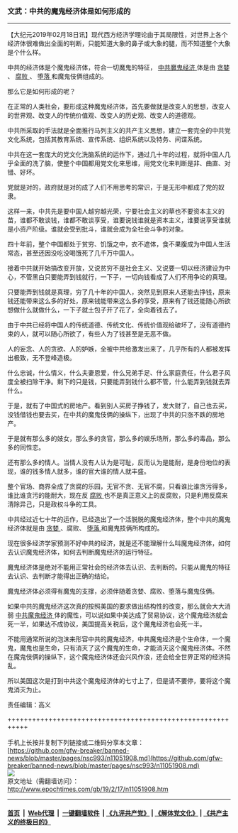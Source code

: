 ### 文武：中共的魔鬼经济体是如何形成的
------------------------

<p>
 【大纪元2019年02月18日讯】现代西方经济学理论由于其局限性，对世界上各个经济体很难做出全面的判断，只能知道大象的鼻子或大象的腿，而不知道整个大象是个什么样。
</p>
<p>
 中共的经济体是个魔鬼经济体，符合一切魔鬼的特征，
 <a href="http://www.epochtimes.com/gb/tag/%E4%B8%AD%E5%85%B1%E9%AD%94%E9%AC%BC%E7%BB%8F%E6%B5%8E.html">
  中共魔鬼经济
 </a>
 体是由
 <a href="http://www.epochtimes.com/gb/tag/%E8%B4%AA%E5%A9%AA.html">
  贪婪
 </a>
 、
 <a href="http://www.epochtimes.com/gb/tag/%E8%85%90%E8%B4%A5.html">
  腐败
 </a>
 、
 <a href="http://www.epochtimes.com/gb/tag/%E5%A0%95%E8%90%BD.html">
  堕落
 </a>
 和魔鬼伎俩组成的。
</p>
<p>
 那么它是如何形成的呢？
</p>
<p>
 在正常的人类社会，要形成这种魔鬼经济体，首先要做就是改变人的思想，改变人的世界观、改变人的传统价值观、改变人的历史观、改变人的道德观。
</p>
<p>
 中共所采取的手法就是全面推行马列主义的共产主义思想，建立一套完全的中共党文化系统，包括其教育系统、宣传系统、组织系统以及特务、间谍系统。
</p>
<p>
 中共在这一套庞大的党文化洗脑系统的运作下，通过几十年的过程，就将中国人几乎全面的洗了脑，使整个中国都用党文化来思维，用党文化来判断是非、曲直、对错、好坏。
</p>
<p>
 党就是对的，政府就是对的成了人们不用思考的常识，于是无形中都成了党的奴隶。
</p>
<p>
 这样一来，中共先是要中国人越穷越光荣，宁要社会主义的草也不要资本主义的苗，谁都不敢谈钱，谁都不敢谈享受，谁要说钱谁就是资本主义，谁要说享受谁就是小资产阶级。谁就会受到批斗，谁就会成为全社会斗争的对象。
</p>
<p>
 四十年前，整个中国都处于贫穷、饥饿之中，衣不遮体，食不果腹成为中国人生活常态，甚至还因没吃没喝饿死了几千万中国人。
</p>
<p>
 接着中共就开始搞改变开放，又说贫穷不是社会主义、又说要一切以经济建设为中心，不管黑白只要能弄到钱就行，一下子，一切向钱看成了人们不用争论的真理。
</p>
<p>
 只要能弄到钱就是真理，穷了几十年的中国人，突然见到原来人还能去挣钱，原来钱还能带来这么多的好处，原来钱能带来这么多的享受，原来有了钱还能随心所欲想做什么就做什么，一下子就土包子开了花了，全向着钱去了。
</p>
<p>
 由于中共已经将中国人的传统道德、传统文化、传统价值观给破坏了，没有道德约束的人，就可以随心所欲了，有些人为了钱甚至是无恶不做。
</p>
<p>
 人的妄念、人的贪欲、人的妒嫉，全被中共给激发出来了，几乎所有的人都被发挥出极致，无不登峰造极。
</p>
<p>
 什么忠诚，什么情义，什么夫妻恩爱，什么兄弟手足、什么家庭责任，什么君子风度全被扫除干净。剩下的只是钱，只要能弄到钱什么都不管，什么能弄到钱就去弄什么。
</p>
<p>
 于是，就有了中国式的房地产。看到别人买房子挣钱了，发大财了，自己也去买，没钱借钱也要去买，在中共的魔鬼伎俩的操纵下，出现了中共的只涨不跌的房地产。
</p>
<p>
 于是就有那么多的妓女，那么多的贪官，那么多的娱乐场所，那么多的毒品，那么多的同性恋。
</p>
<p>
 还有那么多的情人。当情人没有人认为是可耻，反而认为是能耐，是身份地位的表现，谁的钱多情人就多，谁的官大谁的情人就丰盛。
</p>
<p>
 整个官场、商界全成了贪腐的乐园，无官不贪、无官不腐，只看谁比谁贪污得多，谁比谁贪污的能耐大，现在反
 <a href="http://www.epochtimes.com/gb/tag/%E8%85%90%E8%B4%A5.html">
  腐败
 </a>
 也不是真正意义上的反腐败，只是利用反腐来清除异己，只是政权斗争的工具。
</p>
<p>
 中共经过近七十年的运作，已经造出了一个活脱脱的魔鬼经济体，整个中共的魔鬼经济体就是由
 <a href="http://www.epochtimes.com/gb/tag/%E8%B4%AA%E5%A9%AA.html">
  贪婪
 </a>
 、腐败、
 <a href="http://www.epochtimes.com/gb/tag/%E5%A0%95%E8%90%BD.html">
  堕落
 </a>
 和魔鬼技俩所构成的。
</p>
<p>
 现在很多经济学家预测不好中共的经济，就是还不能理解什么叫魔鬼经济体，如何去认识魔鬼经济体，如何去判断魔鬼经济的运行特征。
</p>
<p>
 魔鬼经济体是绝对不能用正常社会的经济体去认识、去判断的。只能从魔鬼的特征去认识、去判断才能得出正确的结论。
</p>
<p>
 魔鬼经济体必须得有魔鬼的支撑，必须伴随着贪婪、腐败、堕落与魔鬼伎俩。
</p>
<p>
 如果中共的魔鬼经济这次真的按照美国的要求做出结构性的改变，那么就会大大消弱
 <a href="http://www.epochtimes.com/gb/tag/%E4%B8%AD%E5%85%B1%E9%AD%94%E9%AC%BC%E7%BB%8F%E6%B5%8E.html">
  中共魔鬼经济
 </a>
 体的魔性，可以说如果中美达成了贸易协议，这个魔鬼经济就会死一半，如果达不成协议，美国提高关税后，这个魔鬼经济也会死一半。
</p>
<p>
 不能用通常所说的泡沫来形容中共的魔鬼经济，中共魔鬼经济是个生命体，一个魔鬼，魔鬼也是生命，只有消灭了这个魔鬼的生命，才能消灭这个魔鬼经济体。不然在魔鬼伎俩的操纵下，这个魔鬼经济体还会兴风作浪，还会给全世界正常的经济捣乱。
</p>
<p>
 所以美国这次是打到中共这个魔鬼经济体的七寸上了，但是请不要停，要将这个魔鬼消灭为止。
</p>
<p>
 责任编辑：高义
</p>

+++++++++++++++++++++++++++++++++++++++++++++++++++++++++++<br/><br/>
手机上长按并复制下列链接或二维码分享本文章：<br/>
[https://github.com/gfw-breaker/banned-news/blob/master/pages/nsc993/n11051908.md](https://github.com/gfw-breaker/banned-news/blob/master/pages/nsc993/n11051908.md)<br/>
[<img src='https://github.com/gfw-breaker/banned-news/blob/master/pages/nsc993/n11051908.md.png'/>](https://github.com/gfw-breaker/banned-news/blob/master/pages/nsc993/n11051908.md)<br/>
原文地址（需翻墙访问）：http://www.epochtimes.com/gb/19/2/17/n11051908.htm


------------------------
#### [首页](https://github.com/gfw-breaker/banned-news/blob/master/README.md) &nbsp;|&nbsp; [Web代理](https://github.com/labour-camp/helloworld) &nbsp;|&nbsp; [一键翻墙软件](https://github.com/gfw-breaker/nogfw/blob/master/README.md) &nbsp;| [《九评共产党》](https://github.com/gfw-breaker/9ping.md/blob/master/README.md#九评之一评共产党是什么) | [《解体党文化》](https://github.com/gfw-breaker/jtdwh.md/blob/master/README.md) | [《共产主义的终极目的》](https://github.com/gfw-breaker/gczydzjmd.md/blob/master/README.md)


